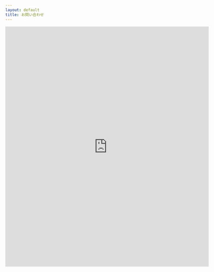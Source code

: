 ```yaml
---
layout: default
title: お問い合わせ
---
```


<iframe src="https://docs.google.com/forms/d/e/1FAIpQLSdtf2reNY99-Njnlg0pVSdClmf7uhbX_IxmDY8lseXPRFyJIg/viewform?embedded=true" width="640" height="757" frameborder="0" marginheight="0" marginwidth="0">読み込んでいます…</iframe>
